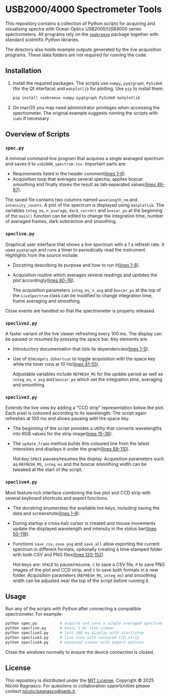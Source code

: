 # USB2000/4000 Spectrometer Tools

This repository contains a collection of Python scripts for acquiring and
visualising spectra with Ocean Optics USB2000/USB4000 series spectrometers.
All programs rely on the [`seabreeze`](https://github.com/ap--/python-seabreeze)
package together with standard scientific Python libraries.

The directory also holds example outputs generated by the live acquisition
programs. These data folders are not required for running the code.

## Installation

1. Install the required packages. The scripts use `numpy`, `pyqtgraph`,
   `PySide6` (for the Qt interface) and `matplotlib` for plotting. Use
   `pip` to install them:

   ```bash
   pip install seabreeze numpy pyqtgraph PySide6 matplotlib
   ```

2. On macOS you may need administrator privileges when accessing the
   spectrometer. The original example suggests running the scripts with
   `sudo` if necessary.

## Overview of Scripts

### `spec.py`
A minimal command‑line program that acquires a single averaged spectrum and
saves it to `usb2000_spectrum.tsv`. Important parts are:

- Requirements listed in the header comment([lines 1-6](spec.py#L1-L6)).
- Acquisition loop that averages several spectra, applies boxcar smoothing and finally stores the result as tab‑separated values([lines 49-67](spec.py#L49-L67)).

The saved file contains two columns named `wavelength_nm` and
`intensity_counts`. A plot of the spectrum is displayed using `matplotlib`.
The variables `integ_ms`, `n_average`, `dark_correct` and `boxcar_px`
at the beginning of the `main()` function can be edited to change the
integration time, number of averaged frames, dark subtraction and smoothing.

### `speclive.py`
Graphical user interface that shows a live spectrum with a 1 s refresh rate.
It uses `pyqtgraph` and runs a timer to periodically read the instrument.
Highlights from the source include:

- Docstring describing its purpose and how to run it([lines 1-8](speclive.py#L1-L8)).
- Acquisition routine which averages several readings and updates the plot
  accordingly([lines 60-76](speclive.py#L60-L76)).

  The acquisition parameters `integ_ms`, `n_avg` and `boxcar_px` at the top
  of the `LiveSpectrum` class can be modified to change integration time,
  frame averaging and smoothing.

Close events are handled so that the spectrometer is properly released.

### `speclive2.py`
A faster variant of the live viewer refreshing every 100 ms. The display can
be paused or resumed by pressing the space bar. Key elements are:

- Introductory documentation that lists its dependencies([lines 1-5](speclive2.py#L1-L5)).
- Use of `QtWidgets.QShortcut` to toggle acquisition with the space key
  while the timer runs at 10 Hz([lines 41-55](speclive2.py#L41-L55)).

  Adjustable variables include `REFRESH_MS` for the update period as well as
  `integ_ms`, `n_avg` and `boxcar_px` which set the integration time,
  averaging and smoothing.

### `speclive3.py`
Extends the live view by adding a “CCD strip” representation below the plot.
Each pixel is coloured according to its wavelength. The script again refreshes
at 100 ms and allows pausing with the space key.

- The beginning of the script provides a utility that converts wavelengths
  into RGB values for the strip image([lines 15-36](speclive3.py#L15-L36)).
- The `update_frame` method builds this coloured line from the latest
  intensities and displays it under the graph([lines 88-110](speclive3.py#L88-L110)).

  Hot‑key `SPACE` pauses/resumes the display. Acquisition parameters such as
  `REFRESH_MS`, `integ_ms` and the boxcar smoothing width can be tweaked at
  the start of the script.

### `speclive4.py`
Most feature‑rich interface combining the live plot and CCD strip with several
keyboard shortcuts and export functions.

- The docstring enumerates the available hot‑keys, including saving the data
  and screenshots([lines 1-9](speclive4.py#L1-L9)).
- During startup a cross‑hair cursor is created and mouse movements update the
  displayed wavelength and intensity in the status bar([lines 50-116](speclive4.py#L50-L116)).
- Functions `save_csv`, `save_png` and `save_all` allow exporting the current
  spectrum in different formats, optionally creating a time‑stamped folder
  with both CSV and PNG files([lines 120-152](speclive4.py#L120-L152)).

  Hot‑keys are:
  `SPACE` to pause/resume, `C` to save a CSV file, `P` to save PNG images
  of the plot and CCD strip, and `S` to save both formats in a new folder.
  Acquisition parameters (`REFRESH_MS`, `integ_ms`) and smoothing width can be
  adjusted near the top of the script before running it.

## Usage

Run any of the scripts with Python after connecting a compatible
spectrometer. For example:

```bash
python spec.py          # acquire and save a single averaged spectrum
python speclive.py      # basic 1 Hz live viewer
python speclive2.py     # fast 100 ms display with start/stop
python speclive3.py     # live view with coloured CCD strip
python speclive4.py     # advanced viewer with export options
```

Close the windows normally to ensure the device connection is closed.

## License

This repository is distributed under the [MIT License](https://opensource.org/licenses/MIT).
Copyright © 2025 Nicolò Bagnasco.
For questions or collaboration opportunities please contact
<nicolo.bagnasco@seds.it>.

